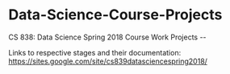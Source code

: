 # Data-Science-Course-Projects
CS 838: Data Science Spring 2018 Course Work Projects --

Links to respective stages and their documentation: https://sites.google.com/site/cs839datasciencespring2018/
